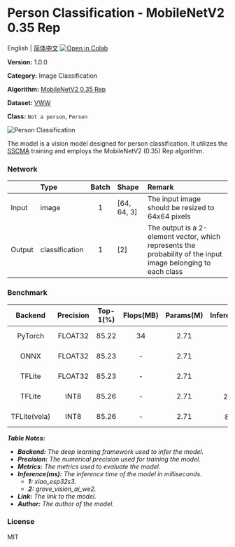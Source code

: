 # Person Classification - MobileNetV2 0.35 Rep

English | [简体中文](../zh_CN/Person_Classification_MobileNetV2_0.35_Rep_64.md) [![Open in Colab](https://colab.research.google.com/assets/colab-badge.svg)](https://colab.research.google.com/github/seeed-studio/sscma-model-zoo/blob/main/notebooks/en/Person_Classification_MobileNetV2_0.35_Rep_64.ipynb)

**Version:** 1.0.0

**Category:** Image Classification

**Algorithm:** [MobileNetV2 0.35 Rep](https://github.com/Seeed-Studio/ModelAssistant/blob/main/configs/classification/mobnetv2_0.35_rep_1bx16_300e_custom.py)

**Dataset:** [VWW](https://github.com/Mxbonn/visualwakewords)

**Class:** `Not a person`, `Person`

![Person Classification](https://files.seeedstudio.com/sscma/static/person_cls.png)

The model is a vision model designed for person classification. It utilizes the [SSCMA](https://github.com/Seeed-Studio/ModelAssistant) training and employs the MobileNetV2 (0.35) Rep algorithm.

### Network 

|        | Type           |  Batch  | Shape       | Remark                                                                                                        |
|:-------|:---------------|:-------:|:------------|:--------------------------------------------------------------------------------------------------------------|
| Input  | image          |    1    | [64, 64, 3] | The input image should be resized to 64x64 pixels                                                             |
| Output | classification |    1    | [2]         | The output is a 2-element vector, which represents the probability of the input image belonging to each class |
### Benchmark

|   Backend    |  Precision  |  Top-1(%)  |  Flops(MB)  |  Params(M)  |   Inference(ms)   |                                                                               Download                                                                               |    Author    |
|:------------:|:-----------:|:----------:|:-----------:|:-----------:|:-----------------:|:--------------------------------------------------------------------------------------------------------------------------------------------------------------------:|:------------:|
|   PyTorch    |   FLOAT32   |   85.22    |     34      |    2.71     |         -         |   [Link](https://files.seeedstudio.com/sscma/model_zoo/classification/person/mobilenetv2_0.35rep_vww64_float32_sha1_6dec3c029041408de043c5921621ab7abc4c4ec4.pth)    | Seeed Studio |
|     ONNX     |   FLOAT32   |   85.23    |      -      |    2.71     |         -         |   [Link](https://files.seeedstudio.com/sscma/model_zoo/classification/person/mobilenetv2_0.35rep_vww64_float32_sha1_aeb9c1f3bf7c19f3490daee7da1ac0d76b7e49d9.onnx)   | Seeed Studio |
|    TFLite    |   FLOAT32   |   85.23    |      -      |    2.71     |         -         |  [Link](https://files.seeedstudio.com/sscma/model_zoo/classification/person/mobilenetv2_0.35rep_vww64_float32_sha1_d44e8c1247dfc66e645f5d07b904e4a430149882.tflite)  | Seeed Studio |
|    TFLite    |    INT8     |   85.26    |      -      |    2.71     | 286<sup>(1)</sup> |   [Link](https://files.seeedstudio.com/sscma/model_zoo/classification/person/mobilenetv2_0.35rep_vww64_int8_sha1_a939407d507b45ceca293e74c8961d59357b37b2.tflite)    | Seeed Studio |
| TFLite(vela) |    INT8     |   85.26    |      -      |    2.71     | 8.0<sup>(2)</sup> | [Link](https://files.seeedstudio.com/sscma/model_zoo/classification/person/mobilenetv2_0.35rep_vww64_int8_sha1_a939407d507b45ceca293e74c8961d59357b37b2_vela.tflite) | Seeed Studio |

***Table Notes:***

- ***Backend:** The deep learning framework used to infer the model.*
- ***Precision:** The numerical precision used for training the model.*
- ***Metrics:** The metrics used to evaluate the model.*
- ***Inference(ms):** The inference time of the model in milliseconds.*
  - ***1:** xiao_esp32s3.*
  - ***2:** grove_vision_ai_we2.*
- ***Link:** The link to the model.*
- ***Author:** The author of the model.*

### License

MIT

